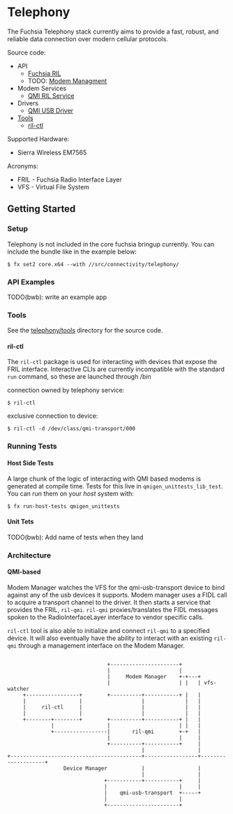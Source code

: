 Telephony
=========

The Fuchsia Telephony stack currently aims to provide a fast, robust, and reliable
data connection over modern cellular protocols.

Source code:

- API
  * [Fuchsia RIL](../../../sdk/fidl/fuchsia.telephony.ril/)
  * TODO: [Modem Managment](../../../sdk/fidl/fuchsia.telephony.control/)
- Modem Services
  * [QMI RIL Service](../ril-qmi/)
- Drivers
  * [QMI USB Driver](../../drivers/telephony/qmi-usb-transport/)
- [Tools](tools/)
  * [ril-ctl](tools/ril-ctl/)


Supported Hardware:

  * Sierra Wireless EM7565

Acronyms:

  * FRIL - Fuchsia Radio Interface Layer
  * VFS - Virtual File System

## Getting Started
### Setup
Telephony is not included in the core fuchsia bringup currently. You can include the bundle like in the
example below:
```
$ fx set2 core.x64 --with //src/connectivity/telephony/
```


### API Examples
TODO(bwb): write an example app

### Tools
See the [telephony/tools](tools/) directory for the source code.

#### ril-ctl
The `ril-ctl` package is used for interacting with devices that expose the FRIL interface.
Interactive CLIs are currently incompatible with the standard `run` command, so these are launched
through /bin

connection owned by telephony service:
```
$ ril-ctl
```

exclusive connection to device:
```
$ ril-ctl -d /dev/class/qmi-transport/000
```

### Running Tests
#### Host Side Tests
A large chunk of the logic of interacting with QMI based modems is generated at compile time.
Tests for this live in `qmigen_unittests_lib_test`. You can run them on your _host_ system with:
```
$ fx run-host-tests qmigen_unittests
```

#### Unit Tets
TODO(bwb): Add name of tests when they land

### Architecture
#### QMI-based

Modem Manager watches the VFS for the qmi-usb-transport device to bind against any of the usb
devices it supports. Modem manager uses a FIDL call to acquire a transport channel to the driver. It
then starts a service that provides the FRIL, `ril-qmi`. `ril-qmi` proxies/translates the FIDL
messages spoken to the RadioInterfaceLayer interface to vendor specific calls.

`ril-ctl` tool is also able to initialize and connect `ril-qmi` to a specified device. It will also eventually
have the ability to interact with an existing `ril-qmi` through a management interface on the Modem Manager.


```

                                +----------------------+
                                |                      |
                                |     Modem Manager    +-+---+
                                |                      | |   | vfs-watcher
     +-----------------+        +----------+-----------+ |   |
     |                 |                   |             |   |
     |     ril-ctl     |                   |             |   |
     |                 |                   |             |   |
     +--------+--------+        +----------+-----------+ |   |
              |                 |                      | |   |
              +-----------------|       ril-qmi        +-+   |
                                |                      |     |
                                +----------+-----------+     |
                                           |                 |
+------------------------------------------+-----------------+--------------------+
                  Device Manager           |                 |
                                           |                 |
                               +-----------+-----------+     |
                               |                       |     |
                               |    qmi-usb-transport  +-----+
                               |                       |
                               +-----------------------+

```
